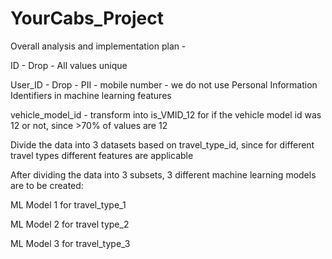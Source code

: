 # YourCabs_Project

Overall analysis and implementation plan -

ID - Drop - All values unique

User_ID - Drop - PII - mobile number - we do not use Personal Information Identifiers in machine learning features

vehicle_model_id - transform into is_VMID_12 for if the vehicle model id was 12 or not, since >70% of values are 12

Divide the data into 3 datasets based on travel_type_id, since for different travel types different features are applicable

After dividing the data into 3 subsets, 3 different machine learning models are to be created:

ML Model 1 for travel_type_1

ML Model 2 for travel type_2

ML Model 3 for travel_type_3
